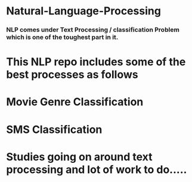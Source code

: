 # Natural-Language-Processing
### NLP comes under Text Processing / classification Problem which is one of the toughest part in it.
# This NLP repo includes some of the best processes as follows
# Movie Genre Classification 
# SMS Classification
# Studies going on around text processing and lot of work to do.....

